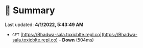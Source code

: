 # 📖 Summary
Last updated: **4/1/2022, 5:43:49 AM**

- `GET` [https://Bhadwa-sala.toxicblte.repl.co](https://Bhadwa-sala.toxicblte.repl.co) - **Down** (504ms)
